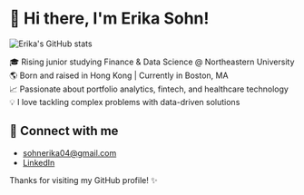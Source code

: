 # 👋 Hi there, I'm Erika Sohn!
![Erika's GitHub stats](https://github-readme-stats.vercel.app/api?username=sohnerika&show_icons=true&theme=default)

🎓 Rising junior studying Finance & Data Science @ Northeastern University  
🌎 Born and raised in Hong Kong | Currently in Boston, MA  
📈 Passionate about portfolio analytics, fintech, and healthcare technology  
💡 I love tackling complex problems with data-driven solutions

## 🔗 Connect with me
- [sohnerika04@gmail.com](mailto:sohnerika04@gmail.com)
- [LinkedIn](https://www.linkedin.com/in/erika-sohn-770212281)

Thanks for visiting my GitHub profile! ✨

